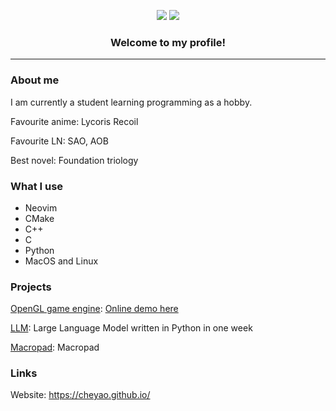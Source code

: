 <p align="center">
  <img src="https://img.shields.io/stackexchange/stackoverflow/r/18260623?color=orange&label=reputation&logo=stackoverflow&style=for-the-badge&cacheSeconds=1600">
  <img src="https://komarev.com/ghpvc/?user_id=94928179&color=blueviolet&style=for-the-badge">
</p>

<h3 align="center">Welcome to my profile!</h1>
<hr>

### About me

I am currently a student learning programming as a hobby.

Favourite anime: Lycoris Recoil

Favourite LN: SAO, AOB

Best novel: Foundation triology

### What I use

- Neovim
- CMake
- C++
- C
- Python
- MacOS and Linux

### Projects

[OpenGL game engine](https://github.com/cheyao/opengl): [Online demo here](https://cheyao.github.io/game)

[LLM](https://github.com/cheyao/llm): Large Language Model written in Python in one week

[Macropad](https://github.com/cheyao/macropad): Macropad

### Links

Website: https://cheyao.github.io/
